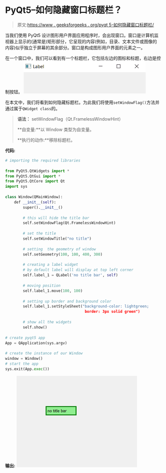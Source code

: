 # PyQt5–如何隐藏窗口标题栏？

> 原文:[https://www . geeksforgeeks . org/pyqt 5-如何隐藏窗口标题栏/](https://www.geeksforgeeks.org/pyqt5-how-to-hide-the-title-bar-of-window/)

当我们使用 PyQt5 设计图形用户界面应用程序时，会出现窗口。窗口是计算机监视器上显示的(通常是)矩形部分，它呈现的内容(例如，目录、文本文件或图像的内容)似乎独立于屏幕的其余部分。窗口是构成图形用户界面的元素之一。

在一个窗口中，我们可以看到有一个标题栏，它包括左边的图标和标题，右边是控制按钮。
![](img/2c015385cc801a30e8b7d999d2928c71.png)

在本文中，我们将看到如何隐藏标题栏。为此我们将使用`setWindowFlag()`方法并通过属于`QWidget class`的。

> **语法：** setWindowFlag（Qt.FramelessWindowHint）
> 
> **自变量:**以 Window 类型为自变量。
> 
> **执行的动作:**移除标题栏。

**代码:**

```py
# importing the required libraries

from PyQt5.QtWidgets import * 
from PyQt5.QtGui import * 
from PyQt5.QtCore import Qt
import sys

class Window(QMainWindow):
    def __init__(self):
        super().__init__()

        # this will hide the title bar
        self.setWindowFlag(Qt.FramelessWindowHint)

        # set the title
        self.setWindowTitle("no title")

        # setting  the geometry of window
        self.setGeometry(100, 100, 400, 300)

        # creating a label widget
        # by default label will display at top left corner
        self.label_1 = QLabel('no title bar', self)

        # moving position
        self.label_1.move(100, 100)

        # setting up border and background color
        self.label_1.setStyleSheet("background-color: lightgreen;
                                    border: 3px solid green")

        # show all the widgets
        self.show()

# create pyqt5 app
App = QApplication(sys.argv)

# create the instance of our Window
window = Window()
# start the app
sys.exit(App.exec())
```

**输出:**
![pyqt-hide-titlebar](img/b47da150fa50340390211677241e6eee.png)